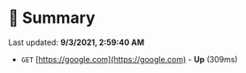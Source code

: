 # 📖 Summary
Last updated: **9/3/2021, 2:59:40 AM**

- `GET` [https://google.com](https://google.com) - **Up** (309ms)
